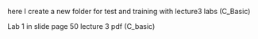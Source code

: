 here I create a new folder for test and training with lecture3 labs (C_Basic) 

Lab 1 in slide page 50 lecture 3 pdf (C_basic)
